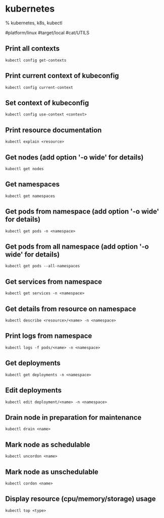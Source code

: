 # kubernetes

% kubernetes, k8s, kubectl

#platform/linux #target/local #cat/UTILS 

## Print all contexts
```
kubectl config get-contexts
```

## Print current context of kubeconfig
```
kubectl config current-context
```

## Set context of kubeconfig
```
kubectl config use-context <context>
```

## Print resource documentation
```
kubectl explain <resource>
```

## Get nodes (add option '-o wide' for details)
```
kubectl get nodes
```

## Get namespaces
```
kubectl get namespaces
```

## Get pods from namespace (add option '-o wide' for details)
```
kubectl get pods -n <namespace>
```

## Get pods from all namespace (add option '-o wide' for details)
```
kubectl get pods --all-namespaces
```

## Get services from namespace
```
kubectl get services -n <namespace>
```

## Get details from resource on namespace
```
kubectl describe <resource>/<name> -n <namespace>
```

## Print logs from namespace
```
kubectl logs -f pods/<name> -n <namespace>
```

## Get deployments
```
kubectl get deployments -n <namespace>
```

## Edit deployments
```
kubectl edit deployment/<name> -n <namespace>
```

## Drain node in preparation for maintenance
```
kubectl drain <name>
```

## Mark node as schedulable
```
kubectl uncordon <name>
```

## Mark node as unschedulable
```
kubectl cordon <name>
```

## Display resource (cpu/memory/storage) usage
```
kubectl top <type>
```